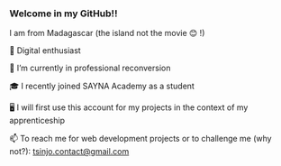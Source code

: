 ### Welcome in my GitHub!! 

I am from Madagascar (the island not the movie 😊 !)

📱 Digital enthusiast

🌱 I’m currently in professional reconversion  

🎓 I recently joined SAYNA Academy as a student

🖥️ I will first use this account for my projects in the context of my apprenticeship

📫 To reach me for web development projects or to challenge me (why not?): tsinjo.contact@gmail.com
